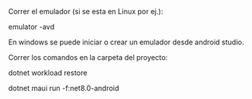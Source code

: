 Correr el emulador (si se esta en Linux por ej.):

emulator -avd <nombre-del-emulador>

En windows se puede iniciar o crear un emulador desde android studio.

Correr los comandos en la carpeta del proyecto:

dotnet workload restore

dotnet maui run -f:net8.0-android

